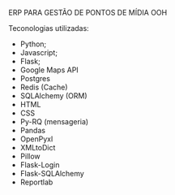 ERP PARA GESTÃO DE PONTOS DE MÍDIA OOH

Teconologias utilizadas:

- Python;
- Javascript;
- Flask;
- Google Maps API
- Postgres
- Redis (Cache)
- SQLAlchemy (ORM)
- HTML
- CSS
- Py-RQ (mensageria)
- Pandas
- OpenPyxl
- XMLtoDict
- Pillow
- Flask-Login
- Flask-SQLAlchemy
- Reportlab